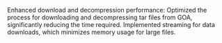 Enhanced download and decompression performance: Optimized the process for downloading and decompressing tar files from GOA, significantly reducing the time required. Implemented streaming for data downloads, which minimizes memory usage for large files.
